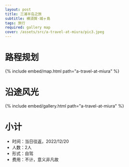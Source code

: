 ```yaml
---
layout: post
title: 三浦半岛之旅
subtitle: 横須賀·城ヶ島
tags: 旅行
required: gallery map
cover: /assets/src/a-travel-at-miura/pic3.jpeg
---
```


# 路程规划

{% include embed/map.html path="a-travel-at-miura" %}

# 沿途风光

{% include embed/gallery.html path="a-travel-at-miura" %}

# 小计

- 时间：当日往返，2022/12/20
- 人数：2人
- 形式：自驾
- 费用：不计，意义非凡故
